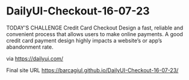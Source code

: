 # DailyUI-Checkout-16-07-23
TODAY'S CHALLENGE
Credit Card Checkout
Design a fast, reliable and convenient process that allows users to make online payments. 
A good credit card payment design highly impacts a website’s or app’s abandonment rate.

via https://dailyui.com/


Final site URL https://barcagiul.github.io/DailyUI-Checkout-16-07-23/
